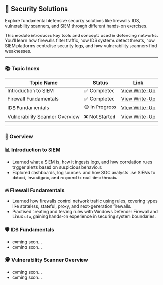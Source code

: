 ## 🧱 Security Solutions

Explore fundamental defensive security solutions like firewalls, IDS, vulnerability scanners, and SIEM through different hands-on exercises.

This module introduces key tools and concepts used in defending networks. You’ll learn how firewalls filter traffic, how IDS systems detect threats, how SIEM platforms centralise security logs, and how vulnerability scanners find weaknesses.

---

### 📚 Topic Index

| Topic Name                   | Status         | Link                                                                        |
|------------------------------|----------------|-----------------------------------------------------------------------------|
| Introduction to SIEM           | ✅ Completed   | [View Write-Up](https://github.com/MQKGitHub/Introduction-to-SIEM/)           |
| Firewall Fundamentals          | ✅ Completed   | [View Write-Up](https://github.com/MQKGitHub/Firewall-Fundamentals/)          |
| IDS Fundamentals               | 🟡 In Progress | [View Write-Up](https://github.com/MQKGitHub/IDS-Fundamentals/)               |
| Vulnerability Scanner Overview | ❌ Not Started | [View Write-Up](https://github.com/MQKGitHub/Vulnerability-Scanner-Overview/) |

---

### 🧠 Overview

### 📊 Introduction to SIEM  
- Learned what a SIEM is, how it ingests logs, and how correlation rules trigger alerts based on suspicious behaviour.  
- Explored dashboards, log sources, and how SOC analysts use SIEMs to detect, investigate, and respond to real-time threats.

### 🔥 Firewall Fundamentals  
- Learned how firewalls control network traffic using rules, covering types like stateless, stateful, proxy, and next-generation firewalls.  
- Practised creating and testing rules with Windows Defender Firewall and Linux `ufw`, gaining hands-on experience in securing system boundaries.

### 🛡️ IDS Fundamentals  
- coming soon...
- coming soon...

### 🕵️ Vulnerability Scanner Overview  
- coming soon...
- coming soon...
